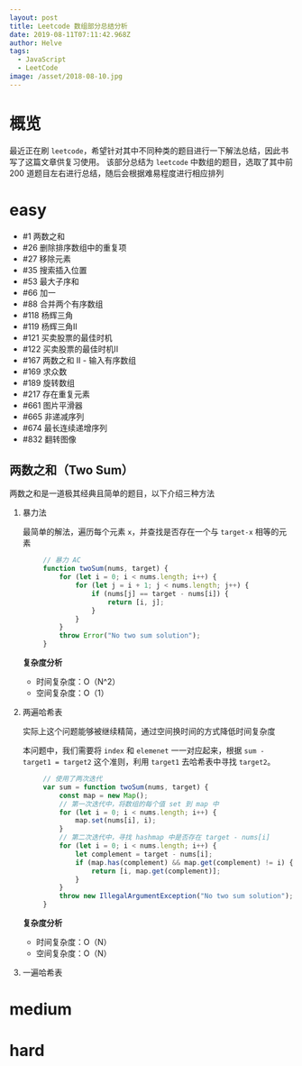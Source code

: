 ```yaml
---
layout: post
title: Leetcode 数组部分总结分析
date: 2019-08-11T07:11:42.968Z
author: Helve
tags:
  - JavaScript
  - LeetCode
image: /asset/2018-08-10.jpg
---
```

# 概览
最近正在刷 `leetcode`，希望针对其中不同种类的题目进行一下解法总结，因此书写了这篇文章供复习使用。
该部分总结为 `leetcode` 中数组的题目，选取了其中前 200 道题目左右进行总结，随后会根据难易程度进行相应排列
# easy

* \#1 两数之和
* \#26 删除排序数组中的重复项
* \#27 移除元素
* \#35 搜索插入位置
* \#53 最大子序和
* \#66 加一
* \#88 合并两个有序数组
* \#118 杨辉三角
* \#119 杨辉三角II
* \#121 买卖股票的最佳时机
* \#122 买卖股票的最佳时机II
* \#167 两数之和 II - 输入有序数组
* \#169 求众数
* \#189 旋转数组
* \#217 存在重复元素
* \#661 图片平滑器
* \#665 非递减序列
* \#674 最长连续递增序列
* \#832 翻转图像

## 两数之和（Two Sum）

两数之和是一道极其经典且简单的题目，以下介绍三种方法

1. 暴力法

   最简单的解法，遍历每个元素 `x`，并查找是否存在一个与 `target-x` 相等的元素
   
   ``` javascript
        // 暴力 AC
        function twoSum(nums, target) {
            for (let i = 0; i < nums.length; i++) {
                for (let j = i + 1; j < nums.length; j++) {
                    if (nums[j] == target - nums[i]) {
                        return [i, j];
                    }
                }
            }
            throw Error("No two sum solution");
        }
   ```
   **复杂度分析**
    * 时间复杂度：O（N^2）
    * 空间复杂度：O（1）
   
2. 两遍哈希表

    实际上这个问题能够被继续精简，通过空间换时间的方式降低时间复杂度
    
    本问题中，我们需要将 `index` 和 `elemenet` 一一对应起来，根据 `sum - target1 = target2` 这个准则，利用 `target1` 去哈希表中寻找 `target2`。

   ``` javascript
        // 使用了两次迭代
        var sum = function twoSum(nums, target) {
            const map = new Map();
            // 第一次迭代中，将数组的每个值 set 到 map 中
            for (let i = 0; i < nums.length; i++) {
                map.set(nums[i], i);
            }
            // 第二次迭代中，寻找 hashmap 中是否存在 target - nums[i]
            for (let i = 0; i < nums.length; i++) {
                let complement = target - nums[i];
                if (map.has(complement) && map.get(complement) != i) {
                    return [i, map.get(complement)];
                }
            }
            throw new IllegalArgumentException("No two sum solution");
        }
   ```
   
   **复杂度分析**
    * 时间复杂度：O（N）
    * 空间复杂度：O（N）

3. 一遍哈希表

# medium

# hard


